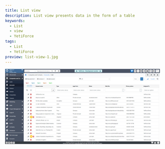 ```yaml
---
title: List view
description: List view presents data in the form of a table
keywords:
  - List
  - view
  - YetiForce
tags:
  - List
  - YetiForce
preview: list-view-1.jpg
---
```


![list-view-1.jpg](list-view-1.jpg)
